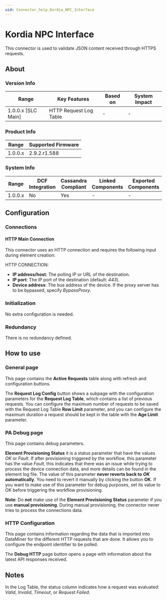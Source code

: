 ```yaml
---
uid: Connector_help_Kordia_NPC_Interface
---
```


# Kordia NPC Interface

This connector is used to validate JSON content received through HTTPS requests.

## About

### Version Info

| **Range**            | **Key Features**       | **Based on** | **System Impact** |
|----------------------|------------------------|--------------|-------------------|
| 1.0.0.x \[SLC Main\] | HTTP Request Log Table | \-           | \-                |

### Product Info

| Range     | Supported Firmware     |
|-----------|------------------------|
| 1.0.0.x   | 2.9.2.r1.588           |

### System Info

| Range     | DCF Integration     | Cassandra Compliant     | Linked Components     | Exported Components     |
|-----------|---------------------|-------------------------|-----------------------|-------------------------|
| 1.0.0.x   | No                  | Yes                     | \-                    | \-                      |

## Configuration

### Connections

#### HTTP Main Connection

This connector uses an HTTP connection and requires the following input during element creation:

HTTP CONNECTION:

- **IP address/host**: The polling IP or URL of the destination.
- **IP port**: The IP port of the destination (default: *443*).
- **Device address**: The bus address of the device. If the proxy server has to be bypassed, specify *BypassProxy*.

### Initialization

No extra configuration is needed.

### Redundancy

There is no redundancy defined.

## How to use

### General page

This page contains the **Active Requests** table along with refresh and configuration buttons.

The **Request Log Config** button shows a subpage with the configuration parameters for the **Request Log Table**, which contains a list of previous requests. You can configure the maximum number of requests to be saved with the Request Log Table **Row Limit** parameter, and you can configure the maximum duration a request should be kept in the table with the **Age Limit** parameter.

### PA Debug page

This page contains debug parameters.

**Element Provisioning Status** it is a status parameter that have the values *OK* or *Fault*. If after provisioning triggered by the workflow, this parameter has the value *Fault*, this indicates that there was an issue while trying to process the device connection data, and more details can be found in the element log file. The value of this parameter **never reverts back to** ***OK*** **automatically**. You need to revert it manually by clicking the button **OK**. If you want to make use of this parameter for debug purposes, set its value to OK before triggering the workflow provisioning.

**Note**: Do **not** make use of the **Element Provisioning Status** parameter if you use **manual provisioning**. During manual provisioning, the connector never tries to process the connections data.

### HTTP Configuration

This page contains information regarding the data that is imported into DataMiner for the different HTTP requests that are done. It allows you to configure the endpoint identifier to be polled.

The **Debug HTTP** page button opens a page with information about the latest API responses received.

## Notes

In the Log Table, the status column indicates how a request was evaluated: *Valid*, *Invalid*, *Timeout*, or *Request Failed*.
